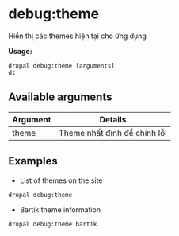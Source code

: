 # debug:theme
Hiển thị các themes hiện tại cho ứng dụng

**Usage:**
```
drupal debug:theme [arguments]
dt
```

## Available arguments
Argument | Details
---------|-------------
theme | Theme nhất định để chỉnh lỗi

## Examples
* List of themes on the site
```
drupal debug:theme
```
* Bartik theme information
```
drupal debug:theme bartik
```
